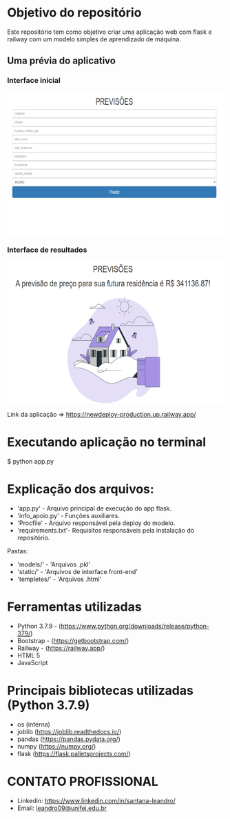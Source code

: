 # Objetivo do repositório

Este repositório tem como objetivo criar uma aplicação web com flask e railway com um modelo simples de aprendizado de máquina.



## Uma prévia do aplicativo

### Interface inicial
<img src="static/predict_app.png" 
    width="625" 
    height="330"
    />

### Interface de resultados
<img src="static/results_app.png" 
    width="625" 
    height="330"
    />

Link da aplicação => https://newdeploy-production.up.railway.app/ 

# Executando aplicação no terminal

 $ python app.py

# Explicação dos arquivos:

- 'app.py' - Arquivo principal de execução do app flask.
- 'info_apoio.py' - Funções auxiliares.
- 'Procfile' - Arquivo responsável pela deploy do modelo.
- 'requirements.txt'- Requisitos responsáveis pela instalação do repositório.

Pastas:

- 'models/' - 'Arquivos .pkl'
- 'static/' - 'Arquivos de interface front-end'
- 'templetes/' - 'Arquivos .html'

# Ferramentas utilizadas

- Python 3.7.9 - (https://www.python.org/downloads/release/python-379/)
- Bootstrap - (https://getbootstrap.com/)
- Railway - (https://railway.app/)
- HTML 5
- JavaScript

# Principais bibliotecas utilizadas (Python 3.7.9)

- os (interna)
- joblib (https://joblib.readthedocs.io/)
- pandas (https://pandas.pydata.org/)
- numpy (https://numpy.org/)
- flask (https://flask.palletsprojects.com/)

# CONTATO PROFISSIONAL

- Linkedin: https://www.linkedin.com/in/santana-leandro/
- Email: leandro09@unifei.edu.br
